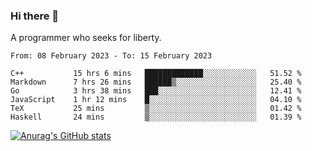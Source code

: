 ### Hi there 👋

<!--
**shejialuo/shejialuo** is a ✨ _special_ ✨ repository because its `README.md` (this file) appears on your GitHub profile.

Here are some ideas to get you started:

- 🔭 I’m currently working on ...
- 🌱 I’m currently learning ...
- 👯 I’m looking to collaborate on ...
- 🤔 I’m looking for help with ...
- 💬 Ask me about ...
- 📫 How to reach me: ...
- 😄 Pronouns: ...
- ⚡ Fun fact: ...
-->

A programmer who seeks for liberty.

<!--START_SECTION:waka-->

```text
From: 08 February 2023 - To: 15 February 2023

C++           15 hrs 6 mins   █████████████░░░░░░░░░░░░   51.52 %
Markdown      7 hrs 26 mins   ██████▒░░░░░░░░░░░░░░░░░░   25.40 %
Go            3 hrs 38 mins   ███░░░░░░░░░░░░░░░░░░░░░░   12.41 %
JavaScript    1 hr 12 mins    █░░░░░░░░░░░░░░░░░░░░░░░░   04.10 %
TeX           25 mins         ▒░░░░░░░░░░░░░░░░░░░░░░░░   01.42 %
Haskell       24 mins         ▒░░░░░░░░░░░░░░░░░░░░░░░░   01.39 %
```

<!--END_SECTION:waka-->

[![Anurag's GitHub stats](https://github-readme-stats.vercel.app/api?username=shejialuo&show_icons=true&theme=dracula)](https://github.com/anuraghazra/github-readme-stats)
